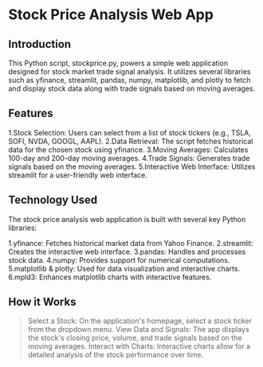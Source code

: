 # Stock Price Analysis Web App

## Introduction
This Python script, stockprice.py, powers a simple web application designed for stock market trade signal analysis. It utilizes several libraries such as yfinance, streamlit, pandas, numpy, matplotlib, and plotly to fetch and display stock data along with trade signals based on moving averages.

## Features
1.Stock Selection: Users can select from a list of stock tickers (e.g., TSLA, SOFI, NVDA, GOOGL, AAPL).
2.Data Retrieval: The script fetches historical data for the chosen stock using yfinance.
3.Moving Averages: Calculates 100-day and 200-day moving averages.
4.Trade Signals: Generates trade signals based on the moving averages.
5.Interactive Web Interface: Utilizes streamlit for a user-friendly web interface.

## Technology Used
The stock price analysis web application is built with several key Python libraries:

1.yfinance: Fetches historical market data from Yahoo Finance.
2.streamlit: Creates the interactive web interface.
3.pandas: Handles and processes stock data.
4.numpy: Provides support for numerical computations.
5.matplotlib & plotly: Used for data visualization and interactive charts.
6.mpld3: Enhances matplotlib charts with interactive features.

## How it Works
>Select a Stock: On the application's homepage, select a stock ticker from the dropdown menu.
>View Data and Signals: The app displays the stock's closing price, volume, and trade signals based on the moving averages.
>Interact with Charts: Interactive charts allow for a detailed analysis of the stock performance over time.


